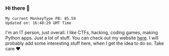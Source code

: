 ### Hi there 👋
<!-- PB START -->
```
My current MonkeyType PB: 85.59
Updated on: 16:48:29 GMT Time
```
<!-- PB END -->
I'm an IT person, just overall. I like CTFs, hacking, coding games, making Python apps. Just a lot of stuff.
You can check out my website [here](https://skill3472.github.io/).
I will probably add some interesting stuff here, when I get the idea to do so. Take care ❤️
